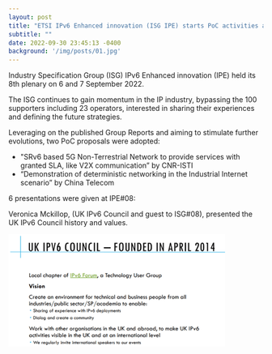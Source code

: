 ```yaml
---
layout: post
title: "ETSI IPv6 Enhanced innovation (ISG IPE) starts PoC activities at IPE#08"
subtitle: ""
date: 2022-09-30 23:45:13 -0400
background: '/img/posts/01.jpg'
---
```


Industry Specification Group (ISG) IPv6 Enhanced innovation (IPE) held its 8th plenary on 6 and 7 September 2022.

The ISG continues to gain momentum in the IP industry, bypassing the 100 supporters including 23 operators, interested in sharing their experiences and defining the future strategies.

Leveraging on the published Group Reports and aiming to stimulate further evolutions, two PoC proposals were adopted:

- "SRv6 based 5G Non-Terrestrial Network to provide services with granted SLA, like V2X communication” by CNR-ISTI
- “Demonstration of deterministic networking in the Industrial Internet scenario” by China Telecom

6 presentations were given at IPE#08:

Veronica Mckillop, (UK IPv6 Council and guest to ISG#08), presented the UK IPv6 Council history and values.

![UK IPv6 Council](/img/Blog-IPE-8-UK-IPv6.png)
